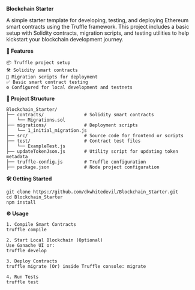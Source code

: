 **Blockchain Starter**

A simple starter template for developing, testing, and deploying Ethereum smart contracts using the Truffle framework. This project includes a basic setup with Solidity contracts, migration scripts, and testing utilities to help kickstart your blockchain development journey.

**🚀 Features**

	📦 Truffle project setup
	🛠️ Solidity smart contracts
	📜 Migration scripts for deployment
	✅ Basic smart contract testing
	⚙️ Configured for local development and testnets


**📁 Project Structure**

    Blockchain_Starter/
    ├── contracts/               # Solidity smart contracts
    │   └── Migrations.sol
    ├── migrations/              # Deployment scripts
    │   └── 1_initial_migration.js
    ├── src/                     # Source code for frontend or scripts
    ├── test/                    # Contract test files
    │   └── ExampleTest.js
    ├── updateTokenJson.js       # Utility script for updating token metadata
    ├── truffle-config.js        # Truffle configuration
    ├── package.json             # Node project configuration


**🛠️ Getting Started**

    git clone https://github.com/dkwhitedevil/Blockchain_Starter.git
    cd Blockchain_Starter
    npm install


**⚙️ Usage**
	
	1. Compile Smart Contracts
	truffle compile
	
	2. Start Local Blockchain (Optional)
	Use Ganache UI or:
	truffle develop
	
	3. Deploy Contracts
	truffle migrate (Or) inside Truffle console: migrate
	
	4. Run Tests
	truffle test



